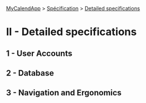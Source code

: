 [MyCalendApp](../README.md) > [Spécification](./specification.md) > [Detailed specifications](./detailed.md)

# II - Detailed specifications

## 1 - User Accounts

## 2 - Database

## 3 - Navigation and Ergonomics